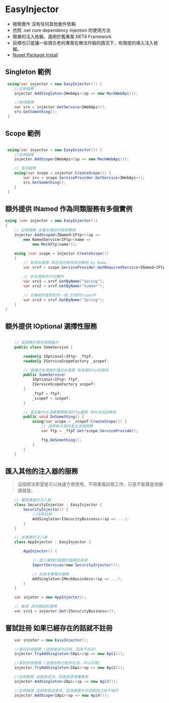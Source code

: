 ﻿# EasyInjector

* 極簡實作 沒有任何其他套件依賴
* 仿照 .net core dependency injection 的使用方法
* 簡單的注入依賴，適用於舊專案.NET4 Framework
* 目標也只是讓一些很古老的專案在無法升級的請況下，有限度的導入注入依賴。
* [Nuget Package Install](https://www.nuget.org/packages/EasyInjector/)


## Singleton 範例
``` C#
 using(var injector = new EasyInjector()) {
	//註冊服務
	injector.AddSingleton<IWebApi>(sp => new MockWebApi());

	//取得服務
	var srv = injector.GetService<IWebApi>();
	srv.GetSomething();
 }

```

## Scope 範例
``` C#

 using(var injector = new EasyInjector()) {
	//註冊服務
 	injector.AddScope<IWebApi>(sp => new MockWebApi());

	// 取得服務
	using(var scope = injector.CreateScope()) {
		var srv = scope.ServiceProvider.GetService<IWebApi>();
		srv.GetSomething();
	}
 }
```

## 額外提供 INamed 作為同類服務有多個實例
``` C#
using (var injector = new EasyInjector())
{
	// 註冊服務 定義名稱如何取得實例
    injector.AddScoped<INamed<IFtp>>(sp =>
        new NamedService<IFtp>(name =>
            new MockFtp(name)));

    using (var scope = injector.CreateScope())
    {
		// 取得本服務 再透過他取得其他實例 by Name
        var srvf = scope.ServiceProvider.GetRequiredService<INamed<IFtp>>();

		// 依名稱取的不同實例
        var srv1 = srvf.GetByName("Spring");
        var srv2 = srvf.GetByName("Summer");

		// 名稱相同會取到同一個 於相同Scope中
		var srv3 = srvf.GetByName("Spring");
    }
}
```

## 額外提供 IOptional 選擇性服務
``` C#

	// 某服務的應用情境展示
	public class SomeService {

		readonly IOptional<IFtp> _ftpf;
		readonly IServiceScopeFactory _scopef;

		// 建構式有清楚的描述本服務 有依賴IFtp的關係
		public SomeService(
			IOptional<IFtp> ftpf,
			IServiceScopeFactory scopef)
		{
			_ftpf = ftpf;
			_scopef = scopef;
		}

		// 某些動作才須要實際取得IFtp服務 呼叫完成就釋放
		public void DoSomething() {
			using(var scope = _scopef.CreateScope()) {
				// 這時候才真的產生這個服務
				var ftp = _ftpf.Get(scope.ServiceProvider);

				ftp.DoSomething();
			}
		}
	}

```

## 匯入其他的注入器的服務
> 這個想法希望是可以快速方便使用，不用重複註冊工作，只是不能算是很嚴謹就是。
``` C#
	// 權限專案的注入器
	class SecurityInjector : EasyInjector {
		SecurityInjector() {
			//註冊註冊
			AddSingleton<ISecurityBusiness>(sp => ...);
		}
	}

	// 本專案的注入器
	class AppInjector : EasyInjector {

		AppInjector() {

			// 匯入權限的服務的服務註冊表
			ImportServices(new SecurityInjector());

			// 註冊本專案的服務
			AddSingleton<IMockBusindess>(sp => ...);
		}
	}

	var injetor = new AppInjector();

	// 取得 其他模組的服務
	var srv1 = injector.Get<ISecurityBusiness>();

```

## 嘗試註冊 如果已經存在的話就不註冊

``` C#
	var injetor = new EasyInjector();

	//嘗試註冊服務 (這個會成功註冊，因為不存在)
	injector.TryAddSingleton<IApi>(sp => new Api1());

	//嘗試註冊服務 (這個因為已經存在過，所以忽略)
	injector.TryAddSingleton<IApi>(sp => new Api2());

	//註冊服務 這個會成功，因為是直接覆蓋掉
	injector.AddSingleton<IApi>(sp => new Api3());

	//註冊服務 這個會發送異常，因為服務生命週期與之前不相同
	injector.AddScope<IApi>(sp => new Api4());

```
